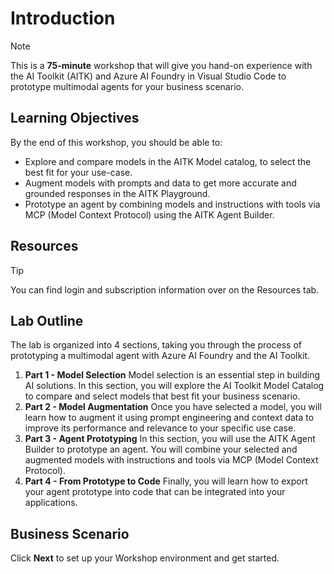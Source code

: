 # Introduction

> [!NOTE]
>This is a **75-minute** workshop that will give you hand-on experience with the AI Toolkit (AITK) and Azure AI Foundry in Visual Studio Code to prototype multimodal agents for your business scenario.

## Learning Objectives

By the end of this workshop, you should be able to:
- Explore and compare models in the AITK Model catalog, to select the best fit for your use-case.
- Augment models with prompts and data to get more accurate and grounded responses in the AITK Playground.
- Prototype an agent by combining models and instructions with tools via MCP (Model Context Protocol) using the AITK Agent Builder.

## Resources

> [!TIP]
> You can find login and subscription information over on the Resources tab.

## Lab Outline

The lab is organized into 4 sections, taking you through the process of prototyping a multimodal agent with Azure AI Foundry and the AI Toolkit.

1. **Part 1 - Model Selection** Model selection is an essential step in building AI solutions. In this section, you will explore the AI Toolkit Model Catalog to compare and select models that best fit your business scenario.
2. **Part 2 - Model Augmentation** Once you have selected a model, you will learn how to augment it using prompt engineering and context data to improve its performance and relevance to your specific use case.
3. **Part 3 - Agent Prototyping** In this section, you will use the AITK Agent Builder to prototype an agent. You will combine your selected and augmented models with instructions and tools via MCP (Model Context Protocol).
4. **Part 4 - From Prototype to Code** Finally, you will learn how to export your agent prototype into code that can be integrated into your applications.

## Business Scenario

Click **Next** to set up your Workshop environment and get started.